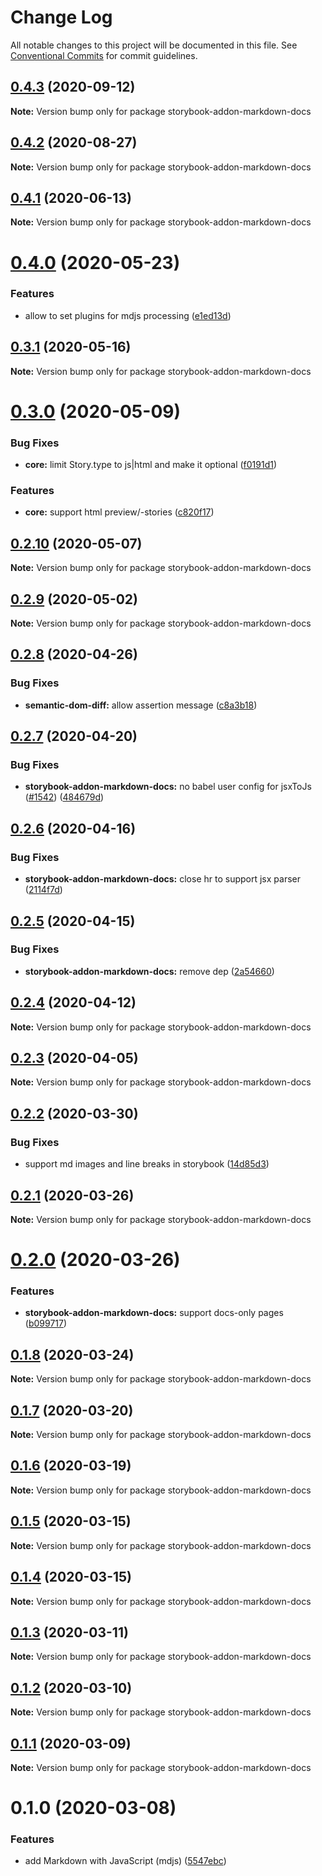 # Change Log

All notable changes to this project will be documented in this file.
See [Conventional Commits](https://conventionalcommits.org) for commit guidelines.

## [0.4.3](https://github.com/open-wc/open-wc/compare/storybook-addon-markdown-docs@0.4.2...storybook-addon-markdown-docs@0.4.3) (2020-09-12)

**Note:** Version bump only for package storybook-addon-markdown-docs





## [0.4.2](https://github.com/open-wc/open-wc/compare/storybook-addon-markdown-docs@0.4.1...storybook-addon-markdown-docs@0.4.2) (2020-08-27)

**Note:** Version bump only for package storybook-addon-markdown-docs





## [0.4.1](https://github.com/open-wc/open-wc/compare/storybook-addon-markdown-docs@0.4.0...storybook-addon-markdown-docs@0.4.1) (2020-06-13)

**Note:** Version bump only for package storybook-addon-markdown-docs





# [0.4.0](https://github.com/open-wc/open-wc/compare/storybook-addon-markdown-docs@0.3.1...storybook-addon-markdown-docs@0.4.0) (2020-05-23)


### Features

* allow to set plugins for mdjs processing ([e1ed13d](https://github.com/open-wc/open-wc/commit/e1ed13d6c99bd2b9997f7bc3fb26cae7bd8c25a0))





## [0.3.1](https://github.com/open-wc/open-wc/compare/storybook-addon-markdown-docs@0.3.0...storybook-addon-markdown-docs@0.3.1) (2020-05-16)

**Note:** Version bump only for package storybook-addon-markdown-docs





# [0.3.0](https://github.com/open-wc/open-wc/compare/storybook-addon-markdown-docs@0.2.10...storybook-addon-markdown-docs@0.3.0) (2020-05-09)


### Bug Fixes

* **core:** limit Story.type to js|html and make it optional ([f0191d1](https://github.com/open-wc/open-wc/commit/f0191d1ad0974e667e730e4df8ff2f7930fa082f))


### Features

* **core:** support html preview/-stories ([c820f17](https://github.com/open-wc/open-wc/commit/c820f1718115a4f376c6541edec44c41d1ed7d8d))





## [0.2.10](https://github.com/open-wc/open-wc/compare/storybook-addon-markdown-docs@0.2.9...storybook-addon-markdown-docs@0.2.10) (2020-05-07)

**Note:** Version bump only for package storybook-addon-markdown-docs





## [0.2.9](https://github.com/open-wc/open-wc/compare/storybook-addon-markdown-docs@0.2.8...storybook-addon-markdown-docs@0.2.9) (2020-05-02)

**Note:** Version bump only for package storybook-addon-markdown-docs





## [0.2.8](https://github.com/open-wc/open-wc/compare/storybook-addon-markdown-docs@0.2.7...storybook-addon-markdown-docs@0.2.8) (2020-04-26)


### Bug Fixes

* **semantic-dom-diff:** allow assertion message ([c8a3b18](https://github.com/open-wc/open-wc/commit/c8a3b18936de43cba0227c146e77b60a04327e41))





## [0.2.7](https://github.com/open-wc/open-wc/compare/storybook-addon-markdown-docs@0.2.6...storybook-addon-markdown-docs@0.2.7) (2020-04-20)


### Bug Fixes

* **storybook-addon-markdown-docs:** no babel user config for jsxToJs ([#1542](https://github.com/open-wc/open-wc/issues/1542)) ([484679d](https://github.com/open-wc/open-wc/commit/484679db284a48ab5083d820b76a52d49e3c5290))





## [0.2.6](https://github.com/open-wc/open-wc/compare/storybook-addon-markdown-docs@0.2.5...storybook-addon-markdown-docs@0.2.6) (2020-04-16)


### Bug Fixes

* **storybook-addon-markdown-docs:** close hr to support jsx parser ([2114f7d](https://github.com/open-wc/open-wc/commit/2114f7d32edb36b8c0cc451f92ebd806edabbe66))





## [0.2.5](https://github.com/open-wc/open-wc/compare/storybook-addon-markdown-docs@0.2.4...storybook-addon-markdown-docs@0.2.5) (2020-04-15)


### Bug Fixes

* **storybook-addon-markdown-docs:** remove dep ([2a54660](https://github.com/open-wc/open-wc/commit/2a546601a0d813bbc0413dcd98b8241bb12e2953))





## [0.2.4](https://github.com/open-wc/open-wc/compare/storybook-addon-markdown-docs@0.2.3...storybook-addon-markdown-docs@0.2.4) (2020-04-12)

**Note:** Version bump only for package storybook-addon-markdown-docs





## [0.2.3](https://github.com/open-wc/open-wc/compare/storybook-addon-markdown-docs@0.2.2...storybook-addon-markdown-docs@0.2.3) (2020-04-05)

**Note:** Version bump only for package storybook-addon-markdown-docs





## [0.2.2](https://github.com/open-wc/open-wc/compare/storybook-addon-markdown-docs@0.2.1...storybook-addon-markdown-docs@0.2.2) (2020-03-30)


### Bug Fixes

* support md images and line breaks in storybook ([14d85d3](https://github.com/open-wc/open-wc/commit/14d85d37a64db5366efc04a20f0a0e0cd2556e91))





## [0.2.1](https://github.com/open-wc/open-wc/compare/storybook-addon-markdown-docs@0.2.0...storybook-addon-markdown-docs@0.2.1) (2020-03-26)

**Note:** Version bump only for package storybook-addon-markdown-docs





# [0.2.0](https://github.com/open-wc/open-wc/compare/storybook-addon-markdown-docs@0.1.8...storybook-addon-markdown-docs@0.2.0) (2020-03-26)


### Features

* **storybook-addon-markdown-docs:** support docs-only pages ([b099717](https://github.com/open-wc/open-wc/commit/b099717fc423dd8afc971af196f4baf7018b3552))





## [0.1.8](https://github.com/open-wc/open-wc/compare/storybook-addon-markdown-docs@0.1.7...storybook-addon-markdown-docs@0.1.8) (2020-03-24)

**Note:** Version bump only for package storybook-addon-markdown-docs





## [0.1.7](https://github.com/open-wc/open-wc/compare/storybook-addon-markdown-docs@0.1.6...storybook-addon-markdown-docs@0.1.7) (2020-03-20)

**Note:** Version bump only for package storybook-addon-markdown-docs





## [0.1.6](https://github.com/open-wc/open-wc/compare/storybook-addon-markdown-docs@0.1.5...storybook-addon-markdown-docs@0.1.6) (2020-03-19)

**Note:** Version bump only for package storybook-addon-markdown-docs





## [0.1.5](https://github.com/open-wc/open-wc/compare/storybook-addon-markdown-docs@0.1.4...storybook-addon-markdown-docs@0.1.5) (2020-03-15)

**Note:** Version bump only for package storybook-addon-markdown-docs





## [0.1.4](https://github.com/open-wc/open-wc/compare/storybook-addon-markdown-docs@0.1.3...storybook-addon-markdown-docs@0.1.4) (2020-03-15)

**Note:** Version bump only for package storybook-addon-markdown-docs





## [0.1.3](https://github.com/open-wc/open-wc/compare/storybook-addon-markdown-docs@0.1.2...storybook-addon-markdown-docs@0.1.3) (2020-03-11)

**Note:** Version bump only for package storybook-addon-markdown-docs





## [0.1.2](https://github.com/open-wc/open-wc/compare/storybook-addon-markdown-docs@0.1.1...storybook-addon-markdown-docs@0.1.2) (2020-03-10)

**Note:** Version bump only for package storybook-addon-markdown-docs





## [0.1.1](https://github.com/open-wc/open-wc/compare/storybook-addon-markdown-docs@0.1.0...storybook-addon-markdown-docs@0.1.1) (2020-03-09)

**Note:** Version bump only for package storybook-addon-markdown-docs





# 0.1.0 (2020-03-08)


### Features

* add Markdown with JavaScript (mdjs) ([5547ebc](https://github.com/open-wc/open-wc/commit/5547ebc00c02c5c34725030865dc3fd5a02aae80))
